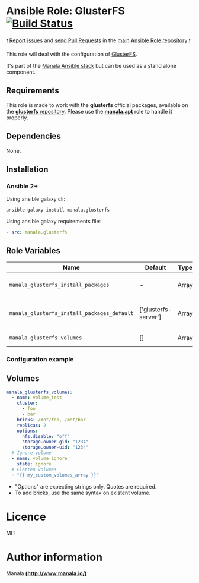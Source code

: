 # Ansible Role: GlusterFS [![Build Status](https://travis-ci.org/manala/ansible-role-glusterfs.svg?branch=master)](https://travis-ci.org/manala/ansible-role-glusterfs)

:exclamation: [Report issues](https://github.com/manala/ansible-roles/issues) and [send Pull Requests](https://github.com/manala/ansible-roles/pulls) in the [main Ansible Role repository](https://github.com/manala/ansible-roles) :exclamation:

This role will deal with the configuration of [GlusterFS](https://www.gluster.org/).

It's part of the [Manala Ansible stack](http://www.manala.io) but can be used as a stand alone component.

## Requirements

This role is made to work with the __glusterfs__ official packages, available on the [__glusterfs__ repository](https://download.gluster.org/pub/gluster/glusterfs). Please use the [**manala.apt**](https://galaxy.ansible.com/manala/apt/) role to handle it properly.

## Dependencies

None.

## Installation

### Ansible 2+

Using ansible galaxy cli:

```bash
ansible-galaxy install manala.glusterfs
```

Using ansible galaxy requirements file:

```yaml
- src: manala.glusterfs
```

## Role Variables

| Name                                        | Default                    | Type    | Description                            |
| -----------------------------------------   | -------------------------- | ------- | -------------------------------------- |
| `manala_glusterfs_install_packages`         | ~                          | Array   | Dependency packages to install         |
| `manala_glusterfs_install_packages_default` | ['glusterfs-server']       | Array   | Default dependency packages to install |
| `manala_glusterfs_volumes`                  | []                         | Array   | Volumes settings                       |


### Configuration example

## Volumes

```yaml
manala_glusterfs_volumes:
  - name: volume_test
    cluster:
      - foo
      - bar
    bricks: /mnt/foo, /mnt/bar
    replicas: 2
    options:
      nfs.disable: "off"
      storage.owner-gid: "1234"
      storage.owner-uid: "1234"
  # Ignore volume
  - name: volume_ignore
    state: ignore
  # Flatten volumes
  - "{{ my_custom_volumes_array }}"
```

- "Options" are expecting strings only. Quotes are required.
- To add bricks, use the same syntax on existent volume.

# Licence

MIT

# Author information

Manala [**(http://www.manala.io/)**](http://www.manala.io)
